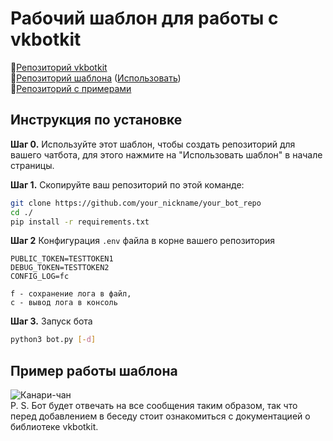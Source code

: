 # Рабочий шаблон для работы с vkbotkit
📘[Репозиторий vkbotkit](https://github.com/kensoi/vkbotkit)  
📄[Репозиторий шаблона](https://github.com/kensoi/vkbotkit_app) ([Использовать](https://github.com/kensoi/vkbotkit_app/generate))  
📕[Репозиторий с примерами](https://github.com/kensoi/vkbotkit_examples)  

## Инструкция по установке
**Шаг 0.** Используйте этот шаблон, чтобы создать репозиторий для вашего чатбота, для этого нажмите на "Использовать шаблон" в начале страницы.

**Шаг 1.** Скопируйте ваш репозиторий по этой команде:
```sh
git clone https://github.com/your_nickname/your_bot_repo
cd ./
pip install -r requirements.txt
```

**Шаг 2** Конфигурация ```.env``` файла в корне вашего репозитория
```
PUBLIC_TOKEN=TESTTOKEN1
DEBUG_TOKEN=TESTTOKEN2
CONFIG_LOG=fc
```

```
f - сохранение лога в файл,
c - вывод лога в консоль
```
**Шаг 3.** Запуск бота
```sh
python3 bot.py [-d]
```
## Пример работы шаблона
![Канари-чан](https://sun9-52.userapi.com/s/v1/ig2/5yBG60JVrtlBYspn2YdMG8KRFZBSyyPuKr0nCbpc1Ms8hzv9iHQ5toAxm9kxT3Q0w_YzKVUdqWGEQcOMbQY9xWna.jpg?size=512x249&quality=96&type=album)  
P. S. Бот будет отвечать на все сообщения таким образом, так что перед добавлением в беседу стоит ознакомиться с документацией о библиотеке vkbotkit.